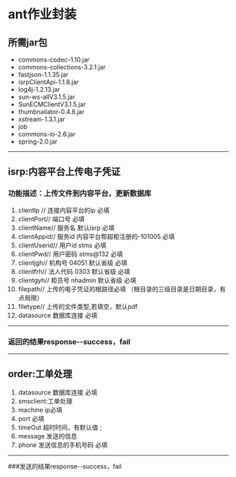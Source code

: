 # ant作业封装
## 所需jar包
* commons-codec-1.10.jar
* commons-collections-3.2.1.jar
* fastjson-1.1.35.jar
* isrpClientApi-1.1.8.jar
* log4j-1.2.13.jar
* sun-ws-allV3.1.5.jar
* SunECMClientV3.1.5.jar
* thumbnailator-0.4.8.jar
* xstream-1.3.1.jar
* job
* commons-io-2.6.jar
* spring-2.0.jar
---
## isrp:内容平台上传电子凭证
### 功能描述：上传文件到内容平台，更新数据库 
1. clientIp // 连接内容平台的ip 必填
1. clientPort// 端口号 必填
1. clientName// 服务名 默认isrp 必填
1. clientAppid// 服务id 内容平台帮超柜注册的-101005 必填
1. clientUserid// 用户id stms 必填
1. clientPwd// 用户密码 stms@132 必填
1. clientjgh// 机构号 04051 默认省级 必填
1. clientfrh// 法人代码 0303 默认省级 必填
1. clientgyh// 柜员号 nhadmin 默认省级 必填
1. filepath// 上传的电子凭证的根路径必填 （根目录的三级目录是日期目录，有点局限）
1. filetype// 上传的文件类型,若填空，默认pdf
1. datasource 数据库连接 必填
---
### 返回的结果response--success，fail
***
##  order:工单处理
1. datasource 数据库连接 必填
1. smsclient:工单处理
1. machine ip必填
1. port 必填
1. timeOut 超时时间，有默认值 ;
1. message 发送的信息
1. phone 发送信息的手机号码 必填
---
###发送的结果response--success，fail